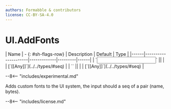 ```yaml
---
authors: Formabble & contributors
license: CC-BY-SA-4.0
---
```



# UI.AddFonts

<div class="sh-parameters" markdown="1">
| Name | - {: #sh-flags-row} | Description | Default | Type |
|------|---------------------|-------------|---------|------|
| `<input>` || | | [`[[Any]]`](../../types/#seq) |
| `<output>` || | | [`[[Any]]`](../../types/#seq) |

</div>

--8<-- "includes/experimental.md"

Adds custom fonts to the UI system, the input should a seq of a pair (name, bytes).

--8<-- "includes/license.md"

